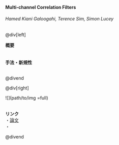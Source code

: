 #### Multi-channel Correlation Filters
###### Hamed Kiani Galoogahi, Terence Sim, Simon Lucey

@div[left]

__概要__<br>
<br>
<br>
__手法・新規性__<br>
<br>


@divend

@div[right]

![](path/to/img =full)<br>
<br>

__リンク__<br>
・[論文](http://openaccess.thecvf.com/content_iccv_2013/papers/Galoogahi_Multi-channel_Correlation_Filters_2013_ICCV_paper.pdf)<br>
・[](url)<br>

@divend